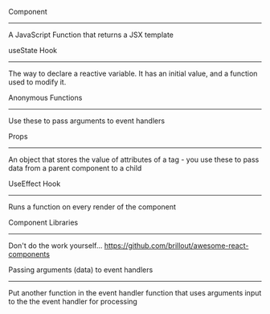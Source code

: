 Component
___
A JavaScript Function that returns a JSX template

useState Hook
___
The way to declare a reactive variable. It has an initial value, and a function used to modify it.

Anonymous Functions
___
Use these to pass arguments to event handlers

Props
___
An object that stores the value of attributes of a tag - you use these to pass data from a parent component to a child

UseEffect Hook
___
Runs a function on every render of the component

Component Libraries
___
Don't do the work yourself...
https://github.com/brillout/awesome-react-components

Passing arguments (data) to event handlers
___
Put another function in the event handler function that uses arguments input to the the event handler for processing
